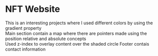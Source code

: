 # NFT Website
This is an interesting projects where I used different colors by using the gradient property </br>
Main section contain a map where there are pointers made using the position relative and absolute concepts</br>
Used z-index to overlay content over the shaded circle
Footer contais contact information
